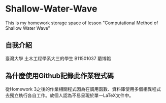# Shallow-Water-Wave
This is my homework storage space of lesson "Computational Method of Shallow Water Wave" <br/>

## 自我介紹
臺灣大學 土木工程學系大三的學生 B11501037 藺博韜

## 為什麼使用Github記錄此作業程式碼
  從Homework 3之後的作業相關程式因為在調用函數、資料庫使用多個相異程式去獨立執行各自工作。故個人認為不易呈現於單一LaTeX文件中。
